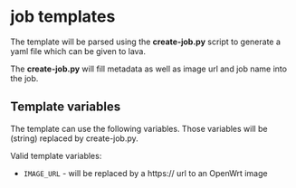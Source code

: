 # job templates


The template will be parsed using the **create-job.py** script to generate
a yaml file which can be given to lava.

The **create-job.py** will fill metadata as well as image url and job name into the job.

## Template variables

The template can use the following variables. Those variables will be (string) replaced
by create-job.py.

Valid template variables:

* `IMAGE_URL` - will be replaced by a https:// url to an OpenWrt image
